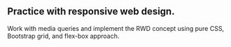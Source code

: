 ## Practice with responsive web design. 

Work with media queries and implement the RWD concept using pure CSS, Bootstrap grid, and flex-box approach. 